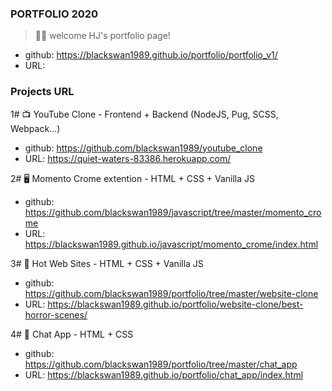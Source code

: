 ### PORTFOLIO 2020

> 🥳🥳 welcome HJ's portfolio page!

- github: https://blackswan1989.github.io/portfolio/portfolio_v1/
- URL: 

### Projects URL

1# 📺 YouTube Clone - Frontend + Backend (NodeJS, Pug, SCSS, Webpack...)
- github: https://github.com/blackswan1989/youtube_clone
- URL: https://quiet-waters-83386.herokuapp.com/


2# 🖥 Momento Crome extention - HTML + CSS + Vanilla JS
- github: https://github.com/blackswan1989/javascript/tree/master/momento_crome
- URL: https://blackswan1989.github.io/javascript/momento_crome/index.html


3# 🌆 Hot Web Sites - HTML + CSS + Vanilla JS
- github: https://github.com/blackswan1989/portfolio/tree/master/website-clone
- URL: https://blackswan1989.github.io/portfolio/website-clone/best-horror-scenes/


4# 📱 Chat App - HTML + CSS
- github: https://github.com/blackswan1989/portfolio/tree/master/chat_app
- URL: https://blackswan1989.github.io/portfolio/chat_app/index.html
